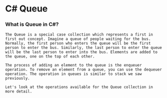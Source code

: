 # C# Queue

### What is Queue in C#?

`The Queue is a special case collection which represents a first in first out concept. Imagine a queue of people waiting for the bus. Normally, the first person who enters the queue will be the first person to enter the bus. Similarly, the last person to enter the queue will be the last person to enter into the bus. Elements are added to the queue, one on the top of each other.`

`The process of adding an element to the queue is the enqueuer operation. To remove an element from a queue, you can use the dequeuer operation. The operation in queues is similar to stack we saw previously.`

`Let's look at the operations available for the Queue collection in more detail.`
